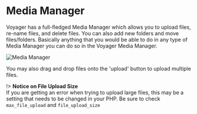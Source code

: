 # Media Manager

Voyager has a full-fledged Media Manager which allows you to upload files, re-name files, and delete files. You can also add new folders and move files/folders. Basically anything that you would be able to do in any type of Media Manager you can do so in the Voyager Media Manager.

![Media Manager](_images/media-manager.png "Media Manager")

You may also drag and drop files onto the 'upload' button to upload multiple files.

!> **Notice on File Upload Size**  
If you are getting an error when trying to upload large files, this may be a setting that needs to be changed in your PHP. Be sure to check `max_file_upload` and `file_upload_size`
